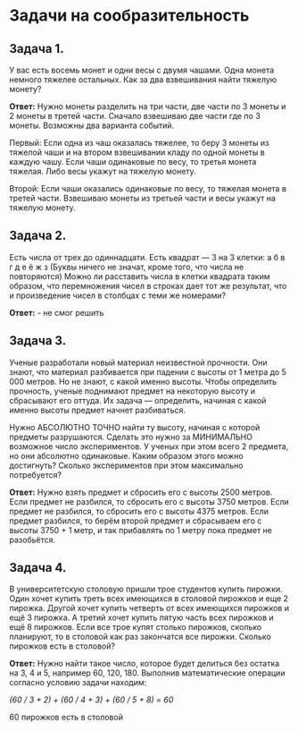 # Задачи на сообразительность

## Задача 1.

У вас есть восемь монет и одни весы с двумя чашами. Одна монета немного тяжелее остальных. Как за два взвешивания найти тяжелую монету?

**Ответ:** Нужно монеты разделить на три части, две части по 3 монеты и 2 монеты в третей части. Сначало взвешиваю две части где по 3 монеты. Возможны два варианта событий.

Первый:
Если одна из чаш оказалась тяжелее, то беру 3 монеты из тяжелой чаши и на втором взвешивании кладу по одной монеты в каждую чашу. Если чаши одинаковые по весу, то третья монета тяжелая. Либо весы укажут на тяжелую монету.

Второй:
Если чаши оказались одинаковые по весу, то тяжелая монета в третей части. Взвешиваю монеты из третьей части и весы укажут на тяжелую монету.

## Задача 2.

Есть числа от трех до одиннадцати. Есть квадрат — 3 на 3 клетки:
а б в
г д е
ё ж з
(Буквы ничего не значат, кроме того, что числа не повторяются)
Можно ли расставить числа в клетки квадрата таким образом, что перемножения чисел в строках дает тот же результат, что и произведение чисел в столбцах с теми же номерами?

**Ответ:** - не смог решить

## Задача 3.

Ученые разработали новый материал неизвестной прочности. Они знают, что материал разбивается при падении с высоты от 1 метра до 5 000 метров. Но не знают, с какой именно высоты. Чтобы определить прочность, ученые поднимают предмет на некоторую высоту и сбрасывают его оттуда. Их задача — определить, начиная с какой именно высоты предмет начнет разбиваться.

Нужно АБСОЛЮТНО ТОЧНО найти ту высоту, начиная с которой предметы разрушаются. Сделать это нужно за МИНИМАЛЬНО возможное число экспериментов. У ученых при этом всего 2 предмета, но они абсолютно одинаковые. Каким образом этого можно достигнуть? Сколько экспериментов при этом максимально потребуется?

**Ответ:** Нужно взять предмет и сбросить его с высоты 2500 метров. Если предмет не разбился, то сбросить его с высоты 3750 метров. Если предмет не разбился, то сбросить его с высоты 4375 метров. Если предмет разбился, то берём второй предмет и сбрасываем его с высоты 3750 + 1 метр, и так прибавлять по 1 метру пока предмет не разобьётся.

## Задача 4.

В университетскую столовую пришли трое студентов купить пирожки. Один хочет купить треть всех имеющихся в столовой пирожков и еще 2 пирожка. Другой хочет купить четверть от всех имеющихся пирожков и ещё 3 пирожка. А третий хочет купить пятую часть всех пирожков и ещё 8 пирожков. Если все трое купят столько пирожков, сколько планируют, то в столовой как раз закончатся все пирожки. Сколько пирожков есть в столовой?

**Ответ:** Нужно найти такое число, которое будет делиться без остатка на 3, 4 и 5, например 60, 120, 180. Выполнив математические операции согласно условию задачи находим:

_(60 / 3 + 2) + (60 / 4 + 3) + (60 / 5 + 8) = 60_

60 пирожков есть в столовой

